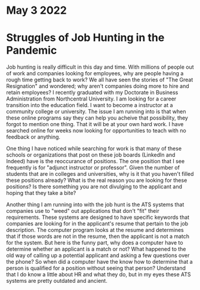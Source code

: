 # May 3 2022

# Struggles of Job Hunting in the Pandemic

Job hunting is really difficult in this day and time. 
With millions of people out of work and companies looking for employees, why are people having a rough time getting back to work? 
We all have seen the stories of "The Great Resignation" and wondered; why aren't companies doing more to hire and retain employees? 
I recently graduated with my Doctorate in Business Administration from Northcentral University. 
I am looking for a career transition into the education field. 
I want to become a instructor at a community college or university. 
The issue I am running into is that when these online programs say they can help you acheive that possibility, they forgot to mention one thing. 
That it will be at your own hard work. 
I have searched online for weeks now looking for opportunities to teach with no feedback or anything. 

One thing I have noticed while searching for work is that many of these schools or organizations that post on these job boards (LinkedIn and Indeed) have is the reoccurance of positions. 
The one position that I see frequently is for "adjunct instructor or professor". 
Given the number of students that are in colleges and universities, why is it that you haven't filled these positions already? 
What is the real reason you are looking for these positions? 
Is there something you are not divulging to the applicant and hoping that they take a bite? 

Another thing I am running into with the job hunt is the ATS systems that companies use to "weed" out applications that don't "fit" their requirements.
These systems are designed to have specific keywords that companies are looking for in the applicant's resume that pertain to the job description.
The computer program looks at the resume and determines that if those words are not in the resume, then the applicant is not a match for the system. 
But here is the funny part, why does a computer have to determine whether an applicant is a match or not? 
What happened to the old way of calling up a potential applicant and asking a few questions over the phone? 
So when did a computer have the know how to determine that a person is qualified for a position without seeing that person? 
Understand that I do know a little about HR and what they do, but in my eyes these ATS systems are pretty outdated and ancient. 

